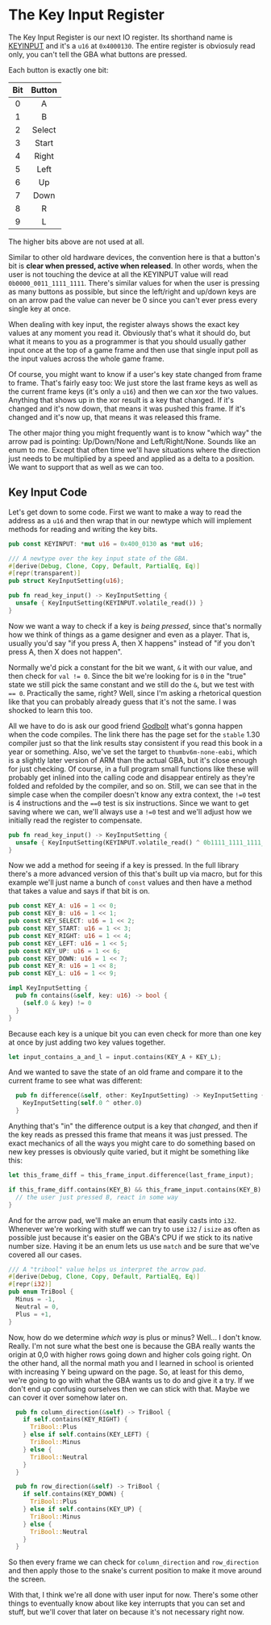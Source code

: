 # The Key Input Register

The Key Input Register is our next IO register. Its shorthand name is
[KEYINPUT](http://problemkaputt.de/gbatek.htm#gbakeypadinput) and it's a `u16`
at `0x4000130`. The entire register is obviosuly read only, you can't tell the
GBA what buttons are pressed.

Each button is exactly one bit:

| Bit | Button |
|:---:|:------:|
|  0  | A |
|  1  | B |
|  2  | Select |
|  3  | Start |
|  4  | Right |
|  5  | Left |
|  6  | Up |
|  7  | Down |
|  8  | R |
|  9  | L |

The higher bits above are not used at all.

Similar to other old hardware devices, the convention here is that a button's
bit is **clear when pressed, active when released**. In other words, when the
user is not touching the device at all the KEYINPUT value will read
`0b0000_0011_1111_1111`. There's similar values for when the user is pressing as
many buttons as possible, but since the left/right and up/down keys are on an
arrow pad the value can never be 0 since you can't ever press every single key
at once.

When dealing with key input, the register always shows the exact key values at
any moment you read it. Obviously that's what it should do, but what it means to
you as a programmer is that you should usually gather input once at the top of a
game frame and then use that single input poll as the input values across the
whole game frame.

Of course, you might want to know if a user's key state changed from frame to
frame. That's fairly easy too: We just store the last frame keys as well as the
current frame keys (it's only a `u16`) and then we can xor the two values.
Anything that shows up in the xor result is a key that changed. If it's changed
and it's now down, that means it was pushed this frame. If it's changed and it's
now up, that means it was released this frame.

The other major thing you might frequently want is to know "which way" the arrow
pad is pointing: Up/Down/None and Left/Right/None. Sounds like an enum to me.
Except that often time we'll have situations where the direction just needs to
be multiplied by a speed and applied as a delta to a position. We want to
support that as well as we can too.

## Key Input Code

Let's get down to some code. First we want to make a way to read the address as
a `u16` and then wrap that in our newtype which will implement methods for
reading and writing the key bits.

```rust
pub const KEYINPUT: *mut u16 = 0x400_0130 as *mut u16;

/// A newtype over the key input state of the GBA.
#[derive(Debug, Clone, Copy, Default, PartialEq, Eq)]
#[repr(transparent)]
pub struct KeyInputSetting(u16);

pub fn read_key_input() -> KeyInputSetting {
  unsafe { KeyInputSetting(KEYINPUT.volatile_read()) }
}
```

Now we want a way to check if a key is _being pressed_, since that's normally
how we think of things as a game designer and even as a player. That is, usually
you'd say "if you press A, then X happens" instead of "if you don't press A,
then X does not happen".

Normally we'd pick a constant for the bit we want, `&` it with our value, and
then check for `val != 0`. Since the bit we're looking for is `0` in the "true"
state we still pick the same constant and we still do the `&`, but we test with
`== 0`. Practically the same, right? Well, since I'm asking a rhetorical
question like that you can probably already guess that it's not the same. I was
shocked to learn this too.

All we have to do is ask our good friend
[Godbolt](https://rust.godbolt.org/z/d-8oCe) what's gonna happen when the code
compiles. The link there has the page set for the `stable` 1.30 compiler just so
that the link results stay consistent if you read this book in a year or
something. Also, we've set the target to `thumbv6m-none-eabi`, which is a
slightly later version of ARM than the actual GBA, but it's close enough for
just checking. Of course, in a full program small functions like these will
probably get inlined into the calling code and disappear entirely as they're
folded and refolded by the compiler, and so on. Still, we can see that in the
simple case when the compiler doesn't know any extra context, the `!=0` test is
4 instructions and the `==0` test is six instructions. Since we want to get
saving where we can, we'll always use a `!=0` test and we'll adjust how we
initially read the register to compensate.

```rust
pub fn read_key_input() -> KeyInputSetting {
  unsafe { KeyInputSetting(KEYINPUT.volatile_read() ^ 0b1111_1111_1111_1111) }
}
```

Now we add a method for seeing if a key is pressed. In the full library there's
a more advanced version of this that's built up via macro, but for this example
we'll just name a bunch of `const` values and then have a method that takes a
value and says if that bit is on.

```rust
pub const KEY_A: u16 = 1 << 0;
pub const KEY_B: u16 = 1 << 1;
pub const KEY_SELECT: u16 = 1 << 2;
pub const KEY_START: u16 = 1 << 3;
pub const KEY_RIGHT: u16 = 1 << 4;
pub const KEY_LEFT: u16 = 1 << 5;
pub const KEY_UP: u16 = 1 << 6;
pub const KEY_DOWN: u16 = 1 << 7;
pub const KEY_R: u16 = 1 << 8;
pub const KEY_L: u16 = 1 << 9;

impl KeyInputSetting {
  pub fn contains(&self, key: u16) -> bool {
    (self.0 & key) != 0
  }
}
```

Because each key is a unique bit you can even check for more than one key at
once by just adding two key values together.

```rust
let input_contains_a_and_l = input.contains(KEY_A + KEY_L);
```

And we wanted to save the state of an old frame and compare it to the current
frame to see what was different:

```rust
  pub fn difference(&self, other: KeyInputSetting) -> KeyInputSetting {
    KeyInputSetting(self.0 ^ other.0)
  }
```

Anything that's "in" the difference output is a key that _changed_, and then if
the key reads as pressed this frame that means it was just pressed. The exact
mechanics of all the ways you might care to do something based on new key
presses is obviously quite varied, but it might be something like this:

```rust
let this_frame_diff = this_frame_input.difference(last_frame_input);

if this_frame_diff.contains(KEY_B) && this_frame_input.contains(KEY_B) {
  // the user just pressed B, react in some way
}
```

And for the arrow pad, we'll make an enum that easily casts into `i32`. Whenever
we're working with stuff we can try to use `i32` / `isize` as often as possible
just because it's easier on the GBA's CPU if we stick to its native number size.
Having it be an enum lets us use `match` and be sure that we've covered all our
cases.

```rust
/// A "tribool" value helps us interpret the arrow pad.
#[derive(Debug, Clone, Copy, Default, PartialEq, Eq)]
#[repr(i32)]
pub enum TriBool {
  Minus = -1,
  Neutral = 0,
  Plus = +1,
}
```

Now, how do we determine _which way_ is plus or minus? Well... I don't know.
Really. I'm not sure what the best one is because the GBA really wants the
origin at 0,0 with higher rows going down and higher cols going right. On the
other hand, all the normal math you and I learned in school is oriented with
increasing Y being upward on the page. So, at least for this demo, we're going
to go with what the GBA wants us to do and give it a try. If we don't end up
confusing ourselves then we can stick with that. Maybe we can cover it over
somehow later on.

```rust
  pub fn column_direction(&self) -> TriBool {
    if self.contains(KEY_RIGHT) {
      TriBool::Plus
    } else if self.contains(KEY_LEFT) {
      TriBool::Minus
    } else {
      TriBool::Neutral
    }
  }

  pub fn row_direction(&self) -> TriBool {
    if self.contains(KEY_DOWN) {
      TriBool::Plus
    } else if self.contains(KEY_UP) {
      TriBool::Minus
    } else {
      TriBool::Neutral
    }
  }
```

So then every frame we can check for `column_direction` and `row_direction` and
then apply those to the snake's current position to make it move around the
screen.

With that, I think we're all done with user input for now. There's some other
things to eventually know about like key interrupts that you can set and stuff,
but we'll cover that later on because it's not necessary right now.
